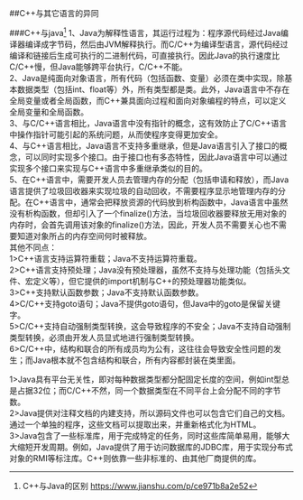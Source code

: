 ##C++与其它语言的异同

###C++与java[^1]
1、Java为解释性语言，其运行过程为：程序源代码经过Java编译器编译成字节码，然后由JVM解释执行。而C/C++为编译型语言，源代码经过编译和链接后生成可执行的二进制代码，可直接执行。因此Java的执行速度比C/C++慢，但Java能够跨平台执行，C/C++不能。   
2、Java是纯面向对象语言，所有代码（包括函数、变量）必须在类中实现，除基本数据类型（包括int、float等）外，所有类型都是类。此外，Java语言中不存在全局变量或者全局函数，而C++兼具面向过程和面向对象编程的特点，可以定义全局变量和全局函数。   
3、与C/C++语言相比，Java语言中没有指针的概念，这有效防止了C/C++语言中操作指针可能引起的系统问题，从而使程序变得更加安全。   
4、与C++语言相比，Java语言不支持多重继承，但是Java语言引入了接口的概念，可以同时实现多个接口。由于接口也有多态特性，因此Java语言中可以通过实现多个接口来实现与C++语言中多重继承类似的目的。   
5、在C++语言中，需要开发人员去管理内存的分配（包括申请和释放），而Java语言提供了垃圾回收器来实现垃圾的自动回收，不需要程序显示地管理内存的分配。在C++语言中，通常会把释放资源的代码放到析构函数中，Java语言中虽然没有析构函数，但却引入了一个finalize()方法，当垃圾回收器要释放无用对象的内存时，会首先调用该对象的finalize()方法，因此，开发人员不需要关心也不需要知道对象所占的内存空间何时被释放。   
其他不同点：  
1>C++语言支持运算符重载；Java不支持运算符重载。   
2>C++语言支持预处理；Java没有预处理器，虽然不支持与处理功能（包括头文件、宏定义等），但它提供的import机制与C++的预处理器功能类似。   
3>C++支持默认函数参数；Java不支持默认函数参数。   
4>C/C++支持goto语句；Java不提供goto语句，但Java中的goto是保留关键字。  
5>C/C++支持自动强制类型转换，这会导致程序的不安全；Java不支持自动强制类型转换，必须由开发人员显式地进行强制类型转换。   
6>C/C++中，结构和联合的所有成员均为公有，这往往会导致安全性问题的发生；而Java根本就不包含结构和联合，所有内容都封装在类里面。   

1>Java具有平台无关性，即对每种数据类型都分配固定长度的空间，例如int型总是占据32位；而C/C++不然，同一个数据类型在不同平台上会分配不同的字节数。   
2>Java提供对注释文档的内建支持，所以源码文件也可以包含它们自己的文档。通过一个单独的程序，这些文档可以提取出来，并重新格式化为HTML。  
3>Java包含了一些标准库，用于完成特定的任务，同时这些库简单易用，能够大大缩短开发周期。例如，Java提供了用于访问数据库的JDBC库，用于实现分布式对象的RMI等标注库。C++则依靠一些非标准的、由其他厂商提供的库。  


[^1]:  C++与Java的区别 https://www.jianshu.com/p/ce971b8a2e52
